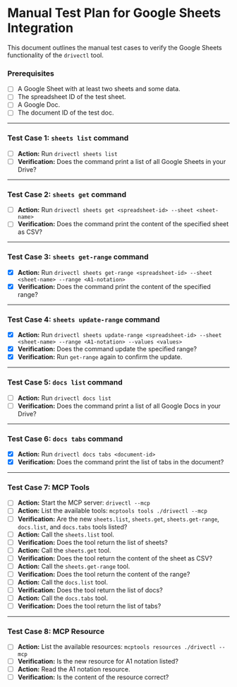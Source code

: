 # Manual Test Plan for Google Sheets Integration

This document outlines the manual test cases to verify the Google Sheets functionality of the `drivectl` tool.

### Prerequisites

- [ ] A Google Sheet with at least two sheets and some data.
- [ ] The spreadsheet ID of the test sheet.
- [ ] A Google Doc.
- [ ] The document ID of the test doc.

---

### Test Case 1: `sheets list` command

- [ ] **Action:** Run `drivectl sheets list`
- [ ] **Verification:** Does the command print a list of all Google Sheets in your Drive?

---

### Test Case 2: `sheets get` command

- [ ] **Action:** Run `drivectl sheets get <spreadsheet-id> --sheet <sheet-name>`
- [ ] **Verification:** Does the command print the content of the specified sheet as CSV?

---

### Test Case 3: `sheets get-range` command

- [x] **Action:** Run `drivectl sheets get-range <spreadsheet-id> --sheet <sheet-name> --range <A1-notation>`
- [x] **Verification:** Does the command print the content of the specified range?

---

### Test Case 4: `sheets update-range` command

- [x] **Action:** Run `drivectl sheets update-range <spreadsheet-id> --sheet <sheet-name> --range <A1-notation> --values <values>`
- [x] **Verification:** Does the command update the specified range?
- [x] **Verification:** Run `get-range` again to confirm the update.

---

### Test Case 5: `docs list` command

- [ ] **Action:** Run `drivectl docs list`
- [ ] **Verification:** Does the command print a list of all Google Docs in your Drive?

---

### Test Case 6: `docs tabs` command

- [x] **Action:** Run `drivectl docs tabs <document-id>`
- [x] **Verification:** Does the command print the list of tabs in the document?

---

### Test Case 7: MCP Tools

- [ ] **Action:** Start the MCP server: `drivectl --mcp`
- [ ] **Action:** List the available tools: `mcptools tools ./drivectl --mcp`
- [ ] **Verification:** Are the new `sheets.list`, `sheets.get`, `sheets.get-range`, `docs.list`, and `docs.tabs` tools listed?
- [ ] **Action:** Call the `sheets.list` tool.
- [ ] **Verification:** Does the tool return the list of sheets?
- [ ] **Action:** Call the `sheets.get` tool.
- [ ] **Verification:** Does the tool return the content of the sheet as CSV?
- [ ] **Action:** Call the `sheets.get-range` tool.
- [ ] **Verification:** Does the tool return the content of the range?
- [ ] **Action:** Call the `docs.list` tool.
- [ ] **Verification:** Does the tool return the list of docs?
- [ ] **Action:** Call the `docs.tabs` tool.
- [ ] **Verification:** Does the tool return the list of tabs?

---

### Test Case 8: MCP Resource

- [ ] **Action:** List the available resources: `mcptools resources ./drivectl --mcp`
- [ ] **Verification:** Is the new resource for A1 notation listed?
- [ ] **Action:** Read the A1 notation resource.
- [ ] **Verification:** Is the content of the resource correct?